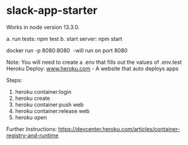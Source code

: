 # slack-app-starter
Works in node version 13.3.0.  

a. run tests: npm test
b. start server: npm start

docker run -p 8080:8080 <image name> -will run on port 8080

Note:
You will need to create a .env that fills out the values of .env.test
Heroku Deploy:
www.heroku.com -  A website that auto deploys apps

Steps:
1. heroku container:login
2. heroku create
3. heroku container:push web
4. heroku container:release web
5. heroku open

Further Instructions: https://devcenter.heroku.com/articles/container-registry-and-runtime
